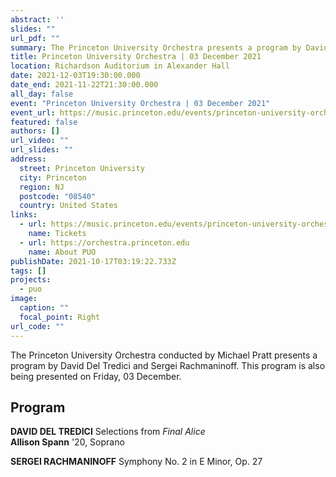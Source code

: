 ```yaml
---
abstract: ''
slides: ""
url_pdf: ""
summary: The Princeton University Orchestra presents a program by David Del Tredici and Sergei Rachmaninoff.
title: Princeton University Orchestra | 03 December 2021
location: Richardson Auditorium in Alexander Hall
date: 2021-12-03T19:30:00.000
date_end: 2021-11-22T21:30:00.000
all_day: false
event: "Princeton University Orchestra | 03 December 2021"
event_url: https://music.princeton.edu/events/princeton-university-orchestra-13
featured: false
authors: []
url_video: ""
url_slides: ""
address:
  street: Princeton University
  city: Princeton
  region: NJ
  postcode: "08540"
  country: United States
links:
  - url: https://music.princeton.edu/events/princeton-university-orchestra-13
    name: Tickets
  - url: https://orchestra.princeton.edu
    name: About PUO
publishDate: 2021-10-17T03:19:22.733Z
tags: []
projects:
  - puo
image:
  caption: ""
  focal_point: Right
url_code: ""
---
```

The Princeton University Orchestra conducted by Michael Pratt presents a program by David Del Tredici and Sergei Rachmaninoff. This program is also being presented on Friday, 03 December.

## Program
**DAVID DEL TREDICI** Selections from *Final Alice* <br> **Allison Spann** '20, Soprano

**SERGEI RACHMANINOFF** Symphony No. 2 in E Minor, Op. 27
